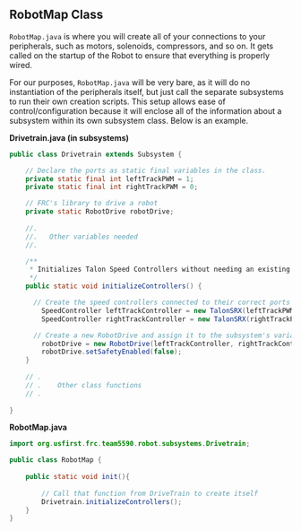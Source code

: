 ## RobotMap Class

`RobotMap.java` is where you will create all of your connections to your peripherals, such as motors, solenoids, compressors, and so on. It gets called on the startup of the Robot to ensure that everything is properly wired. 

For our purposes, `RobotMap.java` will be very bare, as it will do no instantiation of the peripherals itself, but just call the separate subsystems to run their own creation scripts. This setup allows ease of control/configuration because it will enclose all of the information about a subsystem within its own subsystem class. Below is an example.

**Drivetrain.java (in subsystems)**
```java
public class Drivetrain extends Subsystem {

    // Declare the ports as static final variables in the class.
	private static final int leftTrackPWM = 1;
	private static final int rightTrackPWM = 0;

	// FRC's library to drive a robot
	private static RobotDrive robotDrive;
	
    //.
    //.   Other variables needed
    //.

	/**
	 * Initializes Talon Speed Controllers without needing an existing instance.
	 */
	public static void initializeControllers() {

      // Create the speed controllers connected to their correct ports
		SpeedController leftTrackController = new TalonSRX(leftTrackPWM);
		SpeedController rightTrackController = new TalonSRX(rightTrackPWM);

      // Create a new RobotDrive and assign it to the subsystem's variable.
		robotDrive = new RobotDrive(leftTrackController, rightTrackController);
		robotDrive.setSafetyEnabled(false);
	}
  
    // .
    // .    Other class functions 
    // .
 
}
```

**RobotMap.java**
```java
import org.usfirst.frc.team5590.robot.subsystems.Drivetrain;

public class RobotMap {
    
    public static void init(){
    
        // Call that function from DriveTrain to create itself
    	Drivetrain.initializeControllers();
    }
}
```
